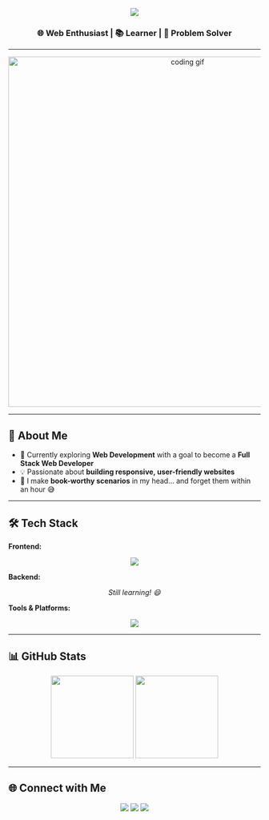 <p align="center">
  <img src="https://readme-typing-svg.herokuapp.com?size=35&duration=6000&color=F7A6FF&center=true&vCenter=true&width=900&height=80&lines=Hey+👋,+I'm+Sneha;Web+Enthusiast+%7C+Learner+%7C+Problem+Solver;Welcome+to+my+GitHub!">
</p>

<h3 align="center">🌐 Web Enthusiast | 📚 Learner | 🧩 Problem Solver</h3>

---

<p align="center">
  <img src="https://media.giphy.com/media/v1.Y2lkPTc5MGI3NjExd2ZxNnl3MmVqbmpnendoaTAya2VtZmFkNXhkaXp5aGNtNTlxNHpiNiZlcD12MV9naWZzX3NlYXJjaCZjdD1n/1ym5LJ17vp77BL8X5O/giphy.gif" width="700" alt="coding gif">
</p>

---

## 🚀 About Me
- 🌱 Currently exploring **Web Development** with a goal to become a **Full Stack Web Developer**  
- 💡 Passionate about **building responsive, user-friendly websites**  
- 📖 I make **book-worthy scenarios** in my head… and forget them within an hour 😅  

---

## 🛠️ Tech Stack

**Frontend:**  
<p align="center">
  <img src="https://skillicons.dev/icons?i=html,css,js" />
</p>

**Backend:**  
<p align="center">
  <i>Still learning! 😄</i>
</p>

**Tools & Platforms:**  
<p align="center">
  <img src="https://skillicons.dev/icons?i=git,github,vscode,figma" />
</p>

---

## 📊 GitHub Stats
<p align="center">
  <img src="https://github-readme-stats.vercel.app/api?username=sinnsneha&show_icons=true&theme=tokyonight" height="165">
  <img src="https://github-readme-streak-stats.herokuapp.com/?user=sinnsneha&theme=tokyonight" height="165">
</p>

---

## 🌐 Connect with Me
<p align="center">
  <a href="https://www.linkedin.com/in/sneha-s-a53033344" target="_blank"><img src="https://skillicons.dev/icons?i=linkedin" /></a>
  <a href="https://www.instagram.com/snehasss._?igsh=Y2xvY3NieXphb3Q3" target="_blank"><img src="https://skillicons.dev/icons?i=instagram" /></a>
  <a href="mailto:sinnsneha738@gmail.com"><img src="https://skillicons.dev/icons?i=gmail" /></a>
</p>



